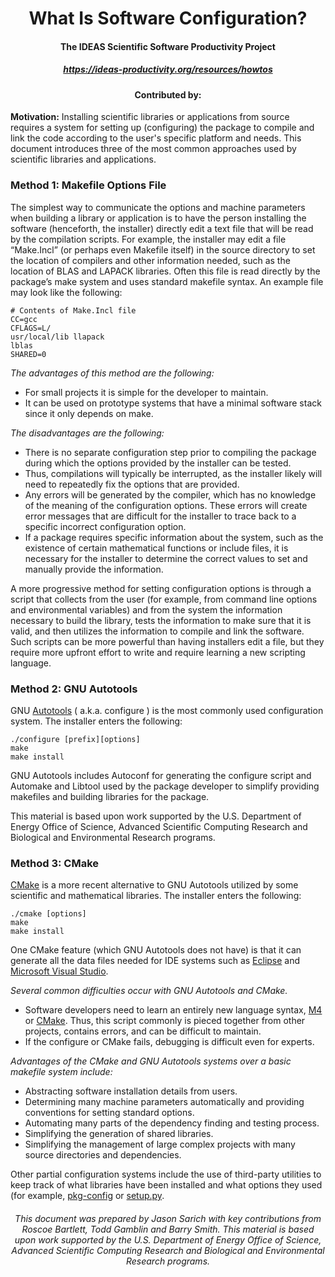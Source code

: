 <div align="center">
<h1> What Is Software Configuration? </h1>
<h4> The IDEAS Scientific Software Productivity Project </h4>
<h5> <a href="https://ideas-productivity.org/resources/howtos/">https://ideas-productivity.org/resources/howtos</a> </h5>
<h4> Contributed by: </h4>
</div>

**Motivation:** Installing scientific libraries or applications from source requires a system for setting up
(configuring) the package to compile and link the code according to the user's specific platform and needs.
This document introduces three of the most common approaches used by scientific libraries and
applications.

### Method 1: Makefile Options File
The simplest way to communicate the options and machine parameters
when building a library or application is to have the person installing the software (henceforth, the installer)
directly edit a text file that will be read by the compilation scripts. For example, the installer may edit a file
“Make.Incl” (or perhaps even Makefile itself) in the source directory to set the location of compilers and other
information needed, such as the location of BLAS and LAPACK libraries. Often this file is read directly by the
package’s make system and uses standard makefile syntax. An example file may look like the following:

```
# Contents of Make.Incl file
CC=gcc
CFLAGS=L/
usr/local/lib llapack
lblas
SHARED=0
```

*The advantages of this method are the following:*
* For small projects it is simple for the developer to maintain.
* It can be used on prototype systems that have a minimal software stack since it only depends on
make.

*The disadvantages are the following:*
* There is no separate configuration step prior to compiling the package during which the options
provided by the installer can be tested.
* Thus, compilations will typically be interrupted, as the installer likely will need to repeatedly fix the
options that are provided.
* Any errors will be generated by the compiler, which has no knowledge of the meaning of the
configuration options. These errors will create error messages that are difficult for the installer to
trace back to a specific incorrect configuration option.
* If a package requires specific information about the system, such as the existence of certain
mathematical functions or include files, it is necessary for the installer to determine the correct
values to set and manually provide the information.

A more progressive method for setting configuration options is through a script that collects from the user
(for example, from command line options and environmental variables) and from the system the information
necessary to build the library, tests the information to make sure that it is valid, and then utilizes the
information to compile and link the software. Such scripts can be more powerful than having installers edit a
file, but they require more upfront effort to write and require learning a new scripting language.

### Method 2: GNU Autotools 
GNU [Autotools](https://en.wikipedia.org/wiki/GNU_Autotools) ( a.k.a. configure ) is the most commonly used configuration system. The
installer enters the following:

```
./configure [prefix][options]
make
make install
```

GNU Autotools includes Autoconf for generating the configure script and Automake and Libtool used by the
package developer to simplify providing makefiles and building libraries for the package.

This material is based upon work supported by the U.S. Department of Energy Office of Science, Advanced Scientific
Computing Research and Biological and Environmental Research programs.

### Method 3: CMake
[CMake](https://cmake.org/) is a more recent alternative to GNU Autotools utilized by some scientific and
mathematical libraries. The installer enters the following:

```
./cmake [options]
make
make install
```

One CMake feature (which GNU Autotools does not have) is that it can generate all the data files needed for
IDE systems such as [Eclipse](https://www.eclipse.com/) and [Microsoft Visual Studio](https://visualstudio.microsoft.com/).

*Several common difficulties occur with GNU Autotools and CMake.*
* Software developers need to learn an entirely new language syntax, [M4](https://pubs.opengroup.org/onlinepubs/9699919799/utilities/m4.html) or [CMake](https://cmake.org/cmake/help/v3.0/manual/cmake-language.7.html#syntax). Thus, this script
commonly is pieced together from other projects, contains errors, and can be difficult to maintain.
* If the configure or CMake fails, debugging is difficult even for experts.

*Advantages of the CMake and GNU Autotools systems over a basic makefile system include:*
* Abstracting software installation details from users.
* Determining many machine parameters automatically and providing conventions for setting
standard options.
* Automating many parts of the dependency finding and testing process.
* Simplifying the generation of shared libraries.
* Simplifying the management of large complex projects with many source directories and
dependencies.

Other partial configuration systems include the use of third-party utilities to keep track of what libraries have been installed and what options they used (for example, [pkg-config](https://www.freedesktop.org/wiki/Software/pkg-config/) or [setup.py](https://docs.python.org/3/install/).

<h6 align="center">This document was prepared by Jason Sarich with key contributions from Roscoe Bartlett, Todd Gamblin
and Barry Smith. This material is based upon work supported by the U.S. Department of Energy Office of Science, Advanced Scientific
Computing Research and Biological and Environmental Research programs.</h6>

